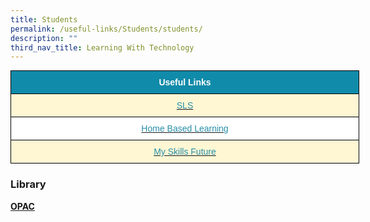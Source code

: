 ```yaml
---
title: Students
permalink: /useful-links/Students/students/
description: ""
third_nav_title: Learning With Technology
---
```


<style type="text/css">
.tg  {border-collapse:collapse;border-spacing:0;margin:0px auto;}
.tg td{border-color:black;border-style:solid;border-width:1px;font-family:Arial, sans-serif;font-size:14px;
  overflow:hidden;padding:10px 5px;word-break:normal;}
.tg th{border-color:black;border-style:solid;border-width:1px;font-family:Arial, sans-serif;font-size:14px;
  font-weight:normal;overflow:hidden;padding:10px 5px;word-break:normal;}
.tg .tg-0icb{background-color:#FFF;color:#288EA7;text-align:center;vertical-align:top}
.tg .tg-0qrm{background-color:#108BA9;color:#FFF;font-weight:bold;text-align:center;vertical-align:middle}
.tg .tg-0fxk{background-color:#FFF7D4;color:#288EA7;text-align:center;vertical-align:top}
</style>
<table class="tg" style="undefined;table-layout: fixed; width: 558px">
<colgroup>
<col style="width: 558px">
</colgroup>
<tbody>
  <tr>
    <td class="tg-0qrm"><span style="color:#FFF;background-color:#108BA9">Useful Links</span></td>
  </tr>
  <tr>
    <td class="tg-0fxk"><a href="/useful-links/Students/sls/"><span style="text-decoration:none;color:#288EA7">SLS</span></a></td>
  </tr>
  <tr>
    <td class="tg-0icb"><a href="/useful-links/Students/home-based-learning/"><span style="text-decoration:none;color:#288EA7">Home Based Learning</span></a></td>
  </tr>
  <tr>
    <td class="tg-0fxk"><a href="/useful-links/Students/my-skills-future/"><span style="text-decoration:none;color:#288EA7">My Skills Future</span></a></td>
  </tr>
</tbody>
</table>


### Library

[**OPAC**](https://schoolibrary.moe.edu.sg/tampinesnorthpri/cgi-bin/spydus.exe/MSGTRN/WPAC/HOME)